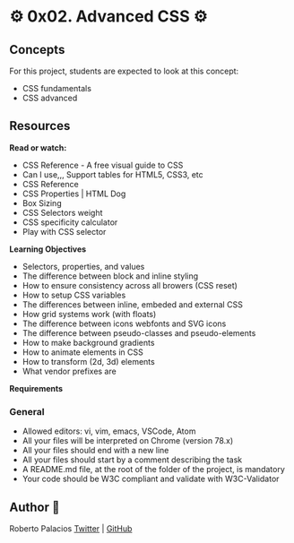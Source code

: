 # :gear: 0x02. Advanced CSS :gear:

## Concepts

For this project, students are expected to look at this concept:

- CSS fundamentals
- CSS advanced

## Resources
**Read or watch:**

- CSS Reference - A free visual guide to CSS
- Can I use,,, Support tables for HTML5, CSS3, etc
- CSS Reference
- CSS Properties | HTML Dog
- Box Sizing
- CSS Selectors weight
- CSS specificity calculator
- Play with CSS selector

**Learning Objectives**

- Selectors, properties, and values
- The difference between block and inline styling
- How to ensure consistency across all browers (CSS reset)
- How to setup CSS variables
- The differences between inline, embeded and external CSS
- How grid systems work (with floats)
- The difference between icons webfonts and SVG icons
- The difference between pseudo-classes and pseudo-elements
- How to make background gradients
- How to animate elements in CSS
- How to transform (2d, 3d) elements
- What vendor prefixes are

**Requirements**
### General
- Allowed editors: vi, vim, emacs, VSCode, Atom
- All your files will be interpreted on Chrome (version 78.x)
- All your files should end with a new line
- All your files should start by a comment describing the task
- A README.md file, at the root of the folder of the project, is mandatory
- Your code should be W3C compliant and validate with W3C-Validator

## Author :book:

Roberto Palacios [Twitter](https://twitter.com/robpalacios11) | [GitHub](https://github.com/robpalacios1)
